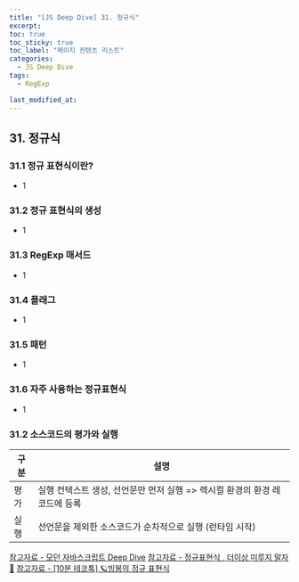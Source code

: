 ```yaml
---
title: "[JS Deep Dive] 31. 정규식"
excerpt:
toc: true
toc_sticky: true
toc_label: "페이지 컨텐츠 리스트"
categories:
  - JS Deep Dive
tags:
  - RegExp

last_modified_at:
---
```


## **31. 정규식**

### 31.1 정규 표현식이란?

- 1

### 31.2 정규 표현식의 생성

- 1

### 31.3 RegExp 매서드

- 1

### 31.4 플래그

- 1

### 31.5 패턴

- 1

### 31.6 자주 사용하는 정규표현식

- 1

### 31.2 소스코드의 평가와 실행

| 구분 | 설명                                                                       |
| ---- | -------------------------------------------------------------------------- |
| 평가 | 실행 컨텍스트 생성, 선언문만 먼저 실행 => 렉시컬 환경의 환경 레코드에 등록 |
| 실행 | 선언문을 제외한 소스코드가 순차적으로 실행 (런타임 시작)                   |

[참고자료 - 모던 자바스크립트 Deep Dive](http://www.yes24.com/Product/Goods/92742567)
[참고자료 - 정규표현식 , 더이상 미루지 말자 🤩](https://www.youtube.com/watch?v=t3M6toIflyQ&t=359s)
[참고자료 - [10분 테코톡] 🪐빙봉의 정규 표현식](https://www.youtube.com/watch?v=CjoDIgDOHA4)
